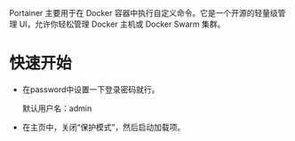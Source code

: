 Portainer 主要用于在 Docker 容器中执行自定义命令。它是一个开源的轻量级管理 UI，允许你轻松管理 Docker 主机或 Docker Swarm 集群。

# 快速开始
- 在password中设置一下登录密码就行。

  默认用户名：admin

- 在主页中，关闭“保护模式”，然后启动加载项。
  
  
